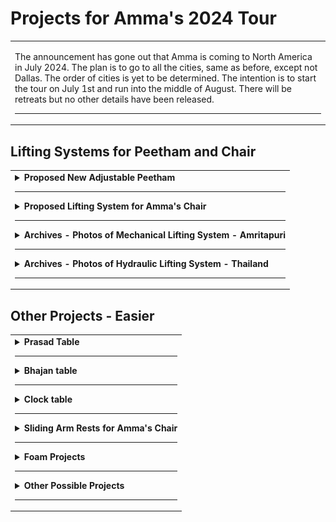 # Projects for Amma's 2024 Tour

<table>
<tr>
<td>

<!-- Created this repo - March 31, 2024 -->

The announcement has gone out that Amma is coming to North America in July 2024. The plan is to go to all the cities, same as before, except not Dallas. The order of cities is yet to be determined. The intention is to start the tour on July 1st and run into the middle of August. There will be retreats but no other details have been released.

---

</td>
</tr>
</table>

## Lifting Systems for Peetham and Chair

<table>
<tr>
<td>

<details>
<summary><b>Proposed New Adjustable Peetham</b></summary>

---

We are planning to build a smaller peetham with the following dimensions:

- Width, side-to-side - 47 inches
- Length, front-to-back - 34 inches
- Thickness of peetham platform (not including unistrut lifting system) - No estimate yet
- Total height - Adjustable from 12 inches to 17.5 inches.

Height of peetham should be adjustable to anywhere within the range, rather than at certain "stops".

Currently we are considering using actuators to raise and lower the peetham. This seems preferable to the other options: hydraulics or mechanical crank and gear systems (see photos in archives).

[Link to place that sells actuators](https://www.linak.com/products/linear-actuators)

Amma's attendants request that the height of the peetham should be adjustable using a remote. Further they request extra remotes (4 for each lifting system) so that hopefully not all of them get lost or misplaced.

One suggestion (for an easier design and build) is that the peetham might move forward or backward a few inches when it is raised or lowered. There is no official approval or disapproval of this idea, but approval seems unlikely.

The actuators may be noisy but we don't yet know how noisy. It may be possible to muffle the noise.

</details>

---

<details>
<summary><b>Proposed Lifting System for Amma's Chair</b></summary>

---

We need the same type of lifting system for adjusting the height of Amma's chair during darshan. It would probably be much the same as the system for the peetham as described above.

The height and other specifications will be posted here soon. It seems there will be enough room under the chair for the lifting system, more room than under the peetham.

</details>

---

<details>
<summary><b>Archives - Photos of Mechanical Lifting System - Amritapuri</b></summary>

---

This lifting system was built in India around 2007 by Amma's son Jitendra, using hardware obtained in India.

Amma's chair in Amritapuri also has a similar lifting system but no photos could be provided because the mechanisms are hidden inside the woodwork of the chair.

Image 2 - Sprockets and chain drive. The crank is on the bottom. The chain looks like regular bicycle chain. Are all the sprockets the same diameter? Why is there a spring near the center sprocket?

![image 2](/images/02_gears_closeup.jpg)

---

Image 3 - View of main frame and entire route of the chain. The tie rods move up and down as they are turned by the chain and crank. There is mounting plate on the top of the wooden leg which has a nut embedded. The tie rod is threaded through this nut. As the tie rod turns the nut goes up and down relative to the rod. This nut is embedded in the leg and therefore as the tie rod turns the leg telescopes up or down.

![image 3](/images/03_chain_overview.jpg)

---

Image 4 - Top view of platform, assembled. Hardware is hidden.

![image 4](/images/04_platform_w_carpet.jpg)

---

Image 5 - Main frame with top platform removed

![image 5](/images/05_platform_off.jpg)

---

Image 6 - Bottom view of assembled platform, turned upside down for disassembly. Notice the crank for changing height of platform. The platform is transported as one piece.

![image 6](/images/06_platform_on.jpg)

---

Image 7 - Tie rod with nut and cotter pins. Tie rod has a groove for pins.

![image 7](/images/07_tie_rod_w_nut.jpg)

---

Image 8 - Tie rod with nut and cotter pins, a bit closer

![image 8](/images/08_tie_rod_w_nut_2.jpg)

---

Image 9 - Custom machined nut

![image 9](/images/09_nut_closeup.jpg)

---

Image 10 - Custom machined nut, again

![image 10](/images/10_nut_closeup_2.jpg)

---

Image 11 - Set of parts for one leg -

1. Tie rod, stainless steel, 12 mm dia (recommend increase to 14 or 16 mm)
1. Machined nut
1. Cotter pins (2)
1. Nuts, unmodified (2)
1. Sprocket
1. Roller bearing
1. Mounting plate
1. Bushing, outer part
1. Bushing, inner part
1. T-shaped piece, flat

![image 11](/images/11_tie_rod_parts_list.jpg)

---

Image 12 - Tie rod with machined nut, cotter pins, and bushing consisting of 2 pieces

![image 12](/images/12_tie_rod_w_blue_bushing.jpg)

---

Image 13 - Close up of tie rod and nut. The cotter pin goes into the groove on the tie rod and locks into the notch on the machined nut.

![image 13](/images/13_tie_rod_w_blue_bushing_2.jpg)

---

Image 14 - Close up of bushing. What is the blue component made of?

![image 14](/images/14_tie_rod_w_blue_bushing_3.jpg)

---

Image 15 - Mounting plate with embedded nut. This plate is where the tie rod assembly connects to the top of the telescoping leg.

![image 15](/images/15_mounting_plate.jpg)

---

Image 16 - Other side of mounting plate with embedded nut

![image 16](/images/16_mounting_plate_2.jpg)

---

Image 17 - This is where one of the tie rods emerges from the main frame. The sprockets, chain, and entire main frame stay together and move up or down as a unit. As the crank is turned and the tie rods also turn, the unmodified nut moves up or down the tie rod. This nut is embedded in the mounting plate and so is prevented from turning as the tie rod turns. As the tie rod moves up or down, it forces the leg to extend or retract. It appears there is another bearing embedded in the main frame where the tie rod emerges.

![image 17](/images/17_lifting_site.jpg)

---

Image 18 - Lower tie rod assembly. Notice the slot in the top of the tie rod. The T-shaped piece (see image 11) fits into this slot and creates a strong connection to the sprocket.

![image 18](/images/18_tie_rod_assembly.jpg)

---

Image 19 - Lower tie rod assembly. What is the purpose of the small piece of plywood above the nut?

![image 19](/images/19_tie_rod_assembly_2.jpg)

---

Image 20 - Close up of upper tie rod, sprocket, bearing, bushing, and machined nut. The entire weight of the platform rests on these four sets of roller bearings, one on each leg. It seems that the bearing is firmly attached to the bushing, which in turn is firmly attached to the tie rod. When everything is assembled, the roller bearing is underneath the main frame, supporting the entire platform. There is (must be?) a raceway that accommodates the bearing where the tie rod comes through the main frame. This area is shown in image 17.

![image 20](/images/20_bearing_assembly.jpg)

---

Image 21 - Close up of upper tie rod, bearing, bushing, and machined nut, assembled.

![image 21](/images/21_bearing_closeup.jpg)

---

Image 22 - One complete leg assembly

![image 22](/images/22_assembled_leg.jpg)

---

Image 23 - Leg assembly sitting next to main frame

![image 23](/images/23_leg_in_context.jpg)

---

Image 24 - Another view of leg assembly sitting next to main frame. In this image, we can more clearly imagine there must be a raceway embedded in the main frame that accepts the roller bearing on the tie rod assembly

Apparently the partially assembled leg is inserted from underneath, and then the sprocket is installed on top. Then the T-shaped piece goes into the slot on top of the tie rod. Finally there is a nut that secures the sprocket to the top end of the tie rod.

![image 24](/images/24_leg_in_context_2.jpg)

---

Image 1 - Bottom view of leg

![image 1](/images/01_leg_side_view_.jpg)

---

### Images of Upgraded Piston

(Piston is another name for tie rod)

---

Image 25

![image 25](/images/new_piston_1_assembly.jpg)

---

Image 26

![image 26](/images/new_piston_2_threaded.jpg)

---

Image 27

![image 27](/images/new_piston_3_w_bearing_sprocket.jpg)

---

Image 28

![image 28](/images/new_piston_4_w_bearing.jpg)

</details>

---

<details>

<summary><b>Archives - Photos of Hydraulic Lifting System - Thailand</b></summary>

---

System for raising Amma's chair automatically used in Thailand.

![image hs1](/images/hydraulic_system_1_bottom.jpg)
![image hs2](/images/hydraulic_system_2_scale.jpg)
![image hs3](/images/hydraulic_system_3_side.jpg)
![image hs4](/images/hydraulic_system_4_back.jpg)
![image hs5](/images/hydraulic_system_5_front.jpg)
![image hs6](/images/hydraulic_system_6_technicians.jpg)
![image hs7](/images/hydraulic_system_7_back_corner.jpg)

</details>

---

</td>
</tr>
</table>

## Other Projects - Easier

<table>
<tr>
<td>

<details>

<summary><b>Prasad Table</b></summary>

---

The prasad table should have system for adjusting height during darshan.

![image ptA](/images/prasad_table_A_side.jpg)
![image ptB](/images/prasad_table_B_adjuster.jpg)
![image ptC](/images/prasad_table_C_lifter.jpg)
![image ptD](/images/prasad_table_D_by_chair.jpg)

</details>

---

<details>

<summary><b>Bhajan table</b></summary>

---

This is the table that Amma beats with a stick during bhajans. The table has a groove on top where the stick is supposed to be.

- 12.5 x 22 x 25.5 inches high

Height includes the wheels.

![image bt1](/images/bhajan_table_1_side.jpg)
![image bt2](/images/bhajan_table_2_side.jpg)
![image bt2](/images/bhajan_table_3_top_best.jpg)
![image bt2](/images/bhajan_table_4_top.jpg)

</details>

---

<details>

<summary><b>Clock table</b></summary>

---

Dimensions -

- ???

![image bt1](/images/clock_table_1.jpg)

Look closely and you will see a small lamp attached to the table with a clip. During mediation when the lights are dim, the light shines on the clock so Amma can see the time.

![image bt2](/images/clock_table_2.jpg)

</details>

---

<details>

<summary><b>Sliding Arm Rests for Amma's Chair</b></summary>

---

- Arm rests slide sideways
- Height of arm rests is adjustable

Decision item - Do the arm rests need be removable?

Click to view demo on YouTube -

[![click to view demo on YouTube](/images/video_icon.jpg)](https://youtu.be/pPd62WW21jU 'Video Title')

</details>

---

<details>

<summary><b>Foam Projects</b></summary>

---

Half moon cushion

- Memory foam
- 13 x 13 x 1.75 inches
- Quantity needed - 2

![image c1](/images/cushion_1_half_moon.jpg)

---

Soft back cushion

- Memory foam
- 15 x 20 x 1.75 inches
- Quantity needed - 2

Firm back Cushion

- Firm foam
- 21 x 12 x 2.5 inches
- Quantity needed - 2

![image c2_n_3](/images/cushion_2_and_3_back.jpg)

---

Peetham arm rests

- should be weighted, 5 - 7 pounds
- 12 x 20 x 8.5 height
- There should be two arm rests, one for each side, right?

![image c4](/images/cushion_4_peetham_armrest.jpg)

---

Peetham arm rest with additional cushion on top

![image c5](/images/cushion_5_peetham_armrest_w_topper.jpg)

</details>

---

<details>

<summary><b>Other Possible Projects</b></summary>

---

- Ramps for standing darshan

</details>

---

</td>
</tr>
</table>
